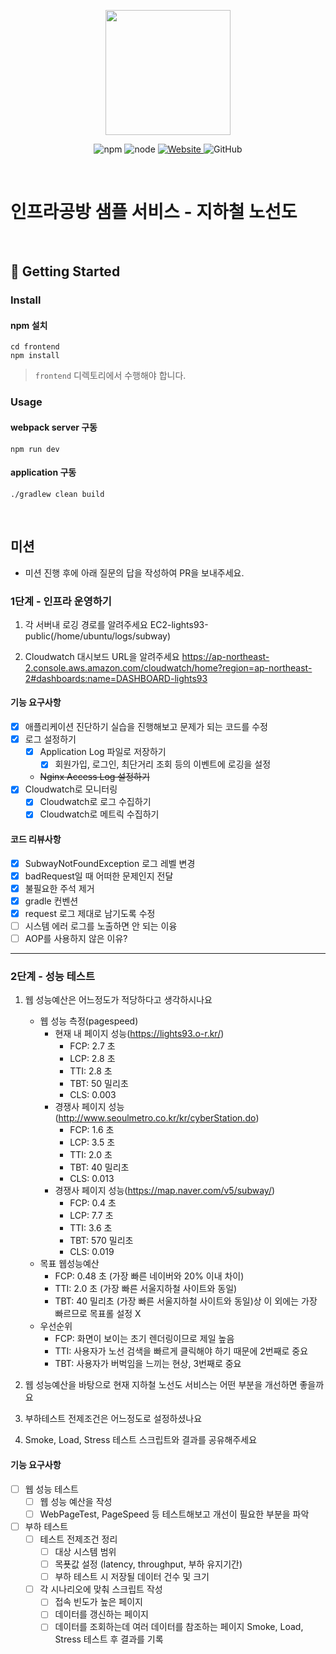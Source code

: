 <p align="center">
    <img width="200px;" src="https://raw.githubusercontent.com/woowacourse/atdd-subway-admin-frontend/master/images/main_logo.png"/>
</p>
<p align="center">
  <img alt="npm" src="https://img.shields.io/badge/npm-%3E%3D%205.5.0-blue">
  <img alt="node" src="https://img.shields.io/badge/node-%3E%3D%209.3.0-blue">
  <a href="https://edu.nextstep.camp/c/R89PYi5H" alt="nextstep atdd">
    <img alt="Website" src="https://img.shields.io/website?url=https%3A%2F%2Fedu.nextstep.camp%2Fc%2FR89PYi5H">
  </a>
  <img alt="GitHub" src="https://img.shields.io/github/license/next-step/atdd-subway-service">
</p>

<br>

# 인프라공방 샘플 서비스 - 지하철 노선도

<br>

## 🚀 Getting Started

### Install
#### npm 설치
```
cd frontend
npm install
```
> `frontend` 디렉토리에서 수행해야 합니다.

### Usage
#### webpack server 구동
```
npm run dev
```
#### application 구동
```
./gradlew clean build
```
<br>

## 미션

* 미션 진행 후에 아래 질문의 답을 작성하여 PR을 보내주세요.

### 1단계 - 인프라 운영하기
1. 각 서버내 로깅 경로를 알려주세요
EC2-lights93-public(/home/ubuntu/logs/subway)

2. Cloudwatch 대시보드 URL을 알려주세요
https://ap-northeast-2.console.aws.amazon.com/cloudwatch/home?region=ap-northeast-2#dashboards:name=DASHBOARD-lights93

#### 기능 요구사항
- [X] 애플리케이션 진단하기 실습을 진행해보고 문제가 되는 코드를 수정
- [X] 로그 설정하기
    - [X] Application Log 파일로 저장하기
        - [X] 회원가입, 로그인, 최단거리 조회 등의 이벤트에 로깅을 설정
    - ~~Nginx Access Log 설정하기~~
- [x] Cloudwatch로 모니터링
    - [X] Cloudwatch로 로그 수집하기
    - [X] Cloudwatch로 메트릭 수집하기
    
#### 코드 리뷰사항
- [X] SubwayNotFoundException 로그 레벨 변경
- [X] badRequest일 때 어떠한 문제인지 전달
- [X] 불필요한 주석 제거
- [X] gradle 컨벤션
- [X] request 로그 제대로 남기도록 수정
- [ ] 시스템 에러 로그를 노출하면 안 되는 이융
- [ ] AOP를 사용하지 않은 이유?
---

### 2단계 - 성능 테스트
1. 웹 성능예산은 어느정도가 적당하다고 생각하시나요
    - 웹 성능 측정(pagespeed)
        - 현재 내 페이지 성능(https://lights93.o-r.kr/)
            - FCP: 2.7 초
            - LCP: 2.8 초
            - TTI: 2.8 초
            - TBT: 50 밀리초
            - CLS: 0.003
        - 경쟁사 페이지 성능(http://www.seoulmetro.co.kr/kr/cyberStation.do)
            - FCP: 1.6 초
            - LCP: 3.5 초
            - TTI: 2.0 초
            - TBT: 40 밀리초
            - CLS: 0.013
        - 경쟁사 페이지 성능(https://map.naver.com/v5/subway/)
            - FCP: 0.4 초
            - LCP: 7.7 초
            - TTI: 3.6 초
            - TBT: 570 밀리초
            - CLS: 0.019
    - 목표 웹성능예산
        - FCP: 0.48 초 (가장 빠른 네이버와 20% 이내 차이)
        - TTI: 2.0 초 (가장 빠른 서울지하철 사이트와 동일)
        - TBT: 40 밀리초 (가장 빠른 서울지하철 사이트와 동일)상
        이 외에는 가장 빠르므로 목표롤 설정 X
    - 우선순위
        - FCP: 화면이 보이는 초기 렌더링이므로 제일 높음
        - TTI: 사용자가 노선 검색을 빠르게 클릭해야 하기 때문에 2번째로 중요
        - TBT: 사용자가 버벅임을 느끼는 현상, 3번째로 중요
2. 웹 성능예산을 바탕으로 현재 지하철 노선도 서비스는 어떤 부분을 개선하면 좋을까요

3. 부하테스트 전제조건은 어느정도로 설정하셨나요

4. Smoke, Load, Stress 테스트 스크립트와 결과를 공유해주세요


#### 기능 요구사항
- [ ] 웹 성능 테스트
    - [ ] 웹 성능 예산을 작성
    - [ ] WebPageTest, PageSpeed 등 테스트해보고 개선이 필요한 부분을 파악
- [ ] 부하 테스트
    - [ ] 테스트 전제조건 정리
        - [ ] 대상 시스템 범위
        - [ ] 목푯값 설정 (latency, throughput, 부하 유지기간)
        - [ ] 부하 테스트 시 저장될 데이터 건수 및 크기
    - [ ] 각 시나리오에 맞춰 스크립트 작성
        - [ ] 접속 빈도가 높은 페이지
        - [ ] 데이터를 갱신하는 페이지
        - [ ] 데이터를 조회하는데 여러 데이터를 참조하는 페이지
Smoke, Load, Stress 테스트 후 결과를 기록